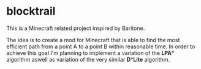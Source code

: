 # blocktrail
This is a Minecraft related project inspired by Baritone.

The idea is to create a mod for Minecraft that is able to find the most efficient path from a point A to a point B within reasonable time. In order to achieve this goal I'm planning to implement a variation of the **LPA*** algorithm aswell as variation of the very similar **D*****Lite** algorithm.
